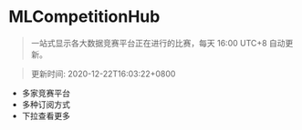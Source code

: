 # MLCompetitionHub

> 一站式显示各大数据竞赛平台正在进行的比赛，每天 16:00 UTC+8 自动更新。
  
> 更新时间: 2020-12-22T16:03:22+0800 

* 多家竞赛平台
* 多种订阅方式
* 下拉查看更多